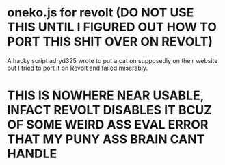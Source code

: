 # oneko.js for revolt (DO NOT USE THIS UNTIL I FIGURED OUT HOW TO PORT THIS SHIT OVER ON REVOLT)

A hacky script adryd325 wrote to put a cat on supposedly on their website but I tried to port it on Revolt and failed miserably.

# THIS IS NOWHERE NEAR USABLE, INFACT REVOLT DISABLES IT BCUZ OF SOME WEIRD ASS EVAL ERROR THAT MY PUNY ASS BRAIN CANT HANDLE
